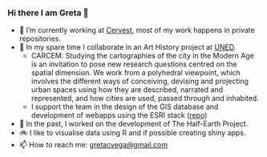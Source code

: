 ### Hi there I am Greta 👋

- 🔭 I’m currently working at [Cervest](https://github.com/cervest), most of my work happens in private repositories.  
- 🌱 In my spare time I collaborate in an Art History project at [UNED](https://dimh.hypotheses.org/equipo).
  - CARCEM: Studying the cartographies of the city in the Modern Age is an invitation to pose new research questions centred on the spatial dimension. We work from a polyhedral viewpoint, which involves the different ways of conceiving, devising and projecting urban spaces using how they are described, narrated and represented, and how cities are used, passed through and inhabited.
  - I support the team in the design of the GIS database and development of webapps using the ESRI stack ([repo](https://github.com/gretacv/carcem_arcgis)) 
- 🦔 In the past, I worked on the development of The Half-Earth Project.
- 🚲 I like to visualise data using R and if possible creating shiny apps.
- 📫 How to reach me: gretacvega@gmail.com

